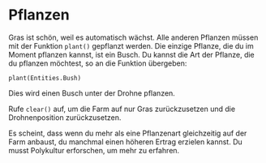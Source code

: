 # Pflanzen
Gras ist schön, weil es automatisch wächst. Alle anderen Pflanzen müssen mit der Funktion `plant()` gepflanzt werden. Die einzige Pflanze, die du im Moment pflanzen kannst, ist ein Busch.
Du kannst die Art der Pflanze, die du pflanzen möchtest, so an die Funktion übergeben:

`plant(Entities.Bush)`

Dies wird einen Busch unter der Drohne pflanzen.

Rufe `clear()` auf, um die Farm auf nur Gras zurückzusetzen und die Drohnenposition zurückzusetzen.

Es scheint, dass wenn du mehr als eine Pflanzenart gleichzeitig auf der Farm anbaust, du manchmal einen höheren Ertrag erzielen kannst. Du musst Polykultur erforschen, um mehr zu erfahren.